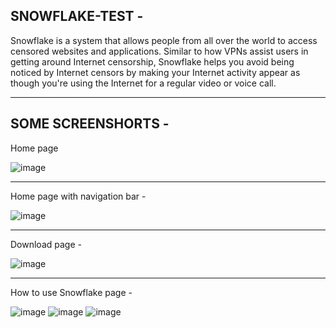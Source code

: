 ## SNOWFLAKE-TEST -
Snowflake is a system that allows people from all over the world to access censored websites and applications. Similar to how VPNs assist users in getting around Internet censorship, Snowflake helps you avoid being noticed by Internet censors by making your Internet activity appear as though you're using the Internet for a regular video or voice call.

----------------------------------------------------------------------------------------------------------------------------------------------------------------------------------------
## SOME SCREENSHORTS -

Home page 

![image](https://user-images.githubusercontent.com/98798977/223145399-83500127-e7de-416f-aa17-f5201ab8b953.png)

**********************************************************************************************************************************************************************************
Home page  with navigation bar -

![image](https://user-images.githubusercontent.com/98798977/223145801-5e73cf07-2f64-4c44-883f-51322d63a383.png)

**********************************************************************************************************************************************************************************
Download page -

![image](https://user-images.githubusercontent.com/98798977/223145918-b99676b9-eb46-4053-bdce-eeccfe2d9b31.png)

**********************************************************************************************************************************************************************************
How to use Snowflake page - 

![image](https://user-images.githubusercontent.com/98798977/223146206-0c55a6a7-237e-4b76-bd7d-c55af4bf0306.png)
![image](https://user-images.githubusercontent.com/98798977/223146262-e69da133-5d58-40f7-b24b-205aa02fc6af.png)
![image](https://user-images.githubusercontent.com/98798977/223146312-28334125-1762-4ed3-a264-fe0ef746187c.png)

